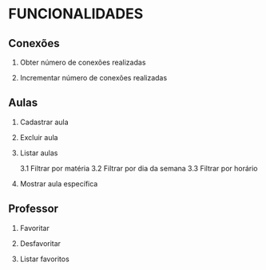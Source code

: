 # FUNCIONALIDADES

## Conexões

1. Obter número de conexões realizadas

2. Incrementar número de conexões realizadas

## Aulas

1. Cadastrar aula

2. Excluir aula

3. Listar aulas

    3.1 Filtrar por matéria
    3.2 Filtrar por dia da semana
    3.3 Filtrar por horário

4. Mostrar aula específica

## Professor

1. Favoritar

2. Desfavoritar

3. Listar favoritos